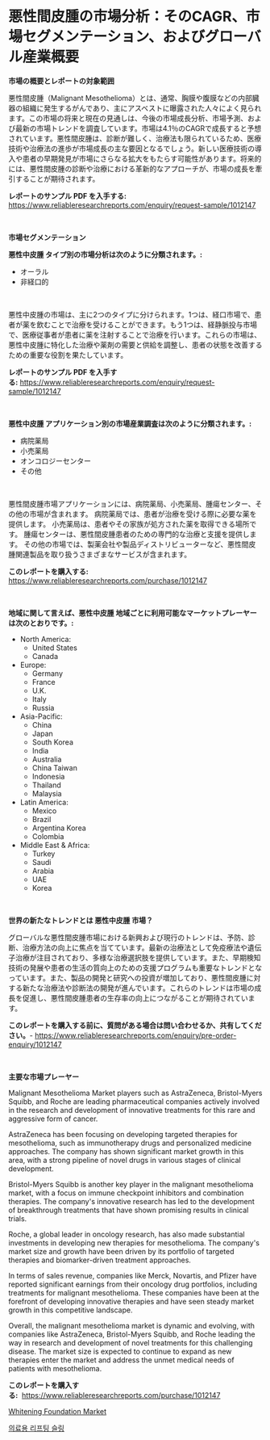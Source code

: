 <p><h1>悪性間皮腫の市場分析：そのCAGR、市場セグメンテーション、およびグローバル産業概要</h1></p><p><strong>市場の概要とレポートの対象範囲</strong></p>
<p><p>悪性間皮腫（Malignant Mesothelioma）とは、通常、胸膜や腹膜などの内部臓器の組織に発生するがんであり、主にアスベストに曝露された人々によく見られます。この市場の将来と現在の見通しは、今後の市場成長分析、市場予測、および最新の市場トレンドを調査しています。市場は4.1％のCAGRで成長すると予想されています。悪性間皮腫は、診断が難しく、治療法も限られているため、医療技術や治療法の進歩が市場成長の主な要因となるでしょう。新しい医療技術の導入や患者の早期発見が市場にさらなる拡大をもたらす可能性があります。将来的には、悪性間皮腫の診断や治療における革新的なアプローチが、市場の成長を牽引することが期待されます。</p></p>
<p><strong>レポートのサンプル PDF を入手する:</strong> <a href="https://www.reliableresearchreports.com/enquiry/request-sample/1012147">https://www.reliableresearchreports.com/enquiry/request-sample/1012147</a></p>
<p>&nbsp;</p>
<p><strong>市場セグメンテーション</strong></p>
<p><strong>悪性中皮腫 タイプ別の市場分析は次のように分類されます。:</strong></p>
<p><ul><li>オーラル</li><li>非経口的</li></ul></p>
<p>&nbsp;</p>
<p><p>悪性中皮腫の市場は、主に2つのタイプに分けられます。1つは、経口市場で、患者が薬を飲むことで治療を受けることができます。もう1つは、経静脈投与市場で、医療従事者が患者に薬を注射することで治療を行います。これらの市場は、悪性中皮腫に特化した治療や薬剤の需要と供給を調整し、患者の状態を改善するための重要な役割を果たしています。</p></p>
<p><strong>レポートのサンプル PDF を入手する:</strong>&nbsp;<a href="https://www.reliableresearchreports.com/enquiry/request-sample/1012147">https://www.reliableresearchreports.com/enquiry/request-sample/1012147</a></p>
<p>&nbsp;</p>
<p><strong> 悪性中皮腫 アプリケーション別の市場産業調査は次のように分類されます。:</strong></p>
<p><ul><li>病院薬局</li><li>小売薬局</li><li>オンコロジーセンター</li><li>その他</li></ul></p>
<p>&nbsp;</p>
<p><p>悪性間皮腫市場アプリケーションには、病院薬局、小売薬局、腫瘍センター、その他の市場が含まれます。 病院薬局では、患者が治療を受ける際に必要な薬を提供します。 小売薬局は、患者やその家族が処方された薬を取得できる場所です。 腫瘍センターは、悪性間皮腫患者のための専門的な治療と支援を提供します。 その他の市場では、製薬会社や製品ディストリビューターなど、悪性間皮腫関連製品を取り扱うさまざまなサービスが含まれます。</p></p>
<p><strong>このレポートを購入する:</strong>&nbsp; <a href="https://www.reliableresearchreports.com/purchase/1012147">https://www.reliableresearchreports.com/purchase/1012147</a></p>
<p>&nbsp;</p>
<p><strong>地域に関して言えば、悪性中皮腫 地域ごとに利用可能なマーケットプレーヤーは次のとおりです。:</strong></p>
<p><ul>
    <li>
        North America:
        <ul>
            <li>United States</li>
            <li>Canada</li>
        </ul>
    </li>
    <li>
        Europe:
        <ul>
            <li>Germany</li>
            <li>France</li>
            <li>U.K.</li>
            <li>Italy</li>
            <li>Russia</li>
        </ul>
    </li>
    <li>
        Asia-Pacific:
        <ul>
            <li>China</li>
            <li>Japan</li>
            <li>South Korea</li>
            <li>India</li>
            <li>Australia</li>
            <li>China Taiwan</li>
            <li>Indonesia</li>
            <li>Thailand</li>
            <li>Malaysia</li>
        </ul>
    </li>
    <li>
        Latin America:
        <ul>
            <li>Mexico</li>
            <li>Brazil</li>
            <li>Argentina Korea</li>
            <li>Colombia</li>
        </ul>
    </li>
    <li>
        Middle East & Africa:
        <ul>
            <li>Turkey</li>
            <li>Saudi</li>
            <li>Arabia</li>
            <li>UAE</li>
            <li>Korea</li>
        </ul>
    </li>
    </ul></p>
<p>&nbsp;</p>
<p><strong>世界の新たなトレンドとは 悪性中皮腫 市場？</strong></p>
<p><p>グローバルな悪性間皮腫市場における新興および現行のトレンドは、予防、診断、治療方法の向上に焦点を当てています。最新の治療法として免疫療法や遺伝子治療が注目されており、多様な治療選択肢を提供しています。また、早期検知技術の発展や患者の生活の質向上のための支援プログラムも重要なトレンドとなっています。また、製品の開発と研究への投資が増加しており、悪性間皮腫に対する新たな治療法や診断法の開発が進んでいます。これらのトレンドは市場の成長を促進し、悪性間皮腫患者の生存率の向上につながることが期待されています。</p></p>
<p><strong>このレポートを購入する前に、質問がある場合は問い合わせるか、共有してください。</strong>- <a href="https://www.reliableresearchreports.com/enquiry/pre-order-enquiry/1012147">https://www.reliableresearchreports.com/enquiry/pre-order-enquiry/1012147</a></p>
<p>&nbsp;</p>
<p><strong>主要な市場プレーヤー</strong></p>
<p><p>Malignant Mesothelioma Market players such as AstraZeneca, Bristol-Myers Squibb, and Roche are leading pharmaceutical companies actively involved in the research and development of innovative treatments for this rare and aggressive form of cancer.</p><p>AstraZeneca has been focusing on developing targeted therapies for mesothelioma, such as immunotherapy drugs and personalized medicine approaches. The company has shown significant market growth in this area, with a strong pipeline of novel drugs in various stages of clinical development.</p><p>Bristol-Myers Squibb is another key player in the malignant mesothelioma market, with a focus on immune checkpoint inhibitors and combination therapies. The company's innovative research has led to the development of breakthrough treatments that have shown promising results in clinical trials.</p><p>Roche, a global leader in oncology research, has also made substantial investments in developing new therapies for mesothelioma. The company's market size and growth have been driven by its portfolio of targeted therapies and biomarker-driven treatment approaches.</p><p>In terms of sales revenue, companies like Merck, Novartis, and Pfizer have reported significant earnings from their oncology drug portfolios, including treatments for malignant mesothelioma. These companies have been at the forefront of developing innovative therapies and have seen steady market growth in this competitive landscape.</p><p>Overall, the malignant mesothelioma market is dynamic and evolving, with companies like AstraZeneca, Bristol-Myers Squibb, and Roche leading the way in research and development of novel treatments for this challenging disease. The market size is expected to continue to expand as new therapies enter the market and address the unmet medical needs of patients with mesothelioma.</p></p>
<p><strong>このレポートを購入する:</strong>&nbsp;&nbsp;<a href="https://www.reliableresearchreports.com/purchase/1012147">https://www.reliableresearchreports.com/purchase/1012147</a></p>
<p><p><a href="https://github.com/santosh758595/Market-Research-Report-List-3/blob/main/whitening-foundation-market.md">Whitening Foundation Market</a></p><p><a href="https://github.com/lzuwsfreyoq70/Market-Research-Report-List-1/blob/main/19810665407.md">의료용 리프팅 슬링</a></p></p>